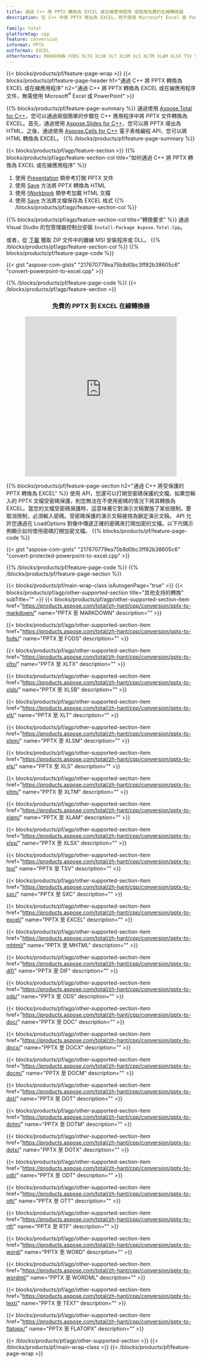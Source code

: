 ```yaml
---
title: 通過 C++ 將 PPTX 轉換為 EXCEL 或在線應用程序 或使用免費的在線轉換器
description: 在 C++ 中將 PPTX 導出為 EXCEL，而不使用 Microsoft Excel 或 Powerpoint 或在線。在集成代碼之前快速測試免費的 POT 到 CSV 在線轉換器。

family: total
platformtag: cpp
feature: conversion
informat: PPTX
outformat: EXCEL
otherformats: MARKDOWN FODS XLTX XLSB XLT XLSM XLS XLTM XLAM XLSX TSV SXC CSV MHTML DIF ODS DOC DOCX DOCM DOT DOTM DOTX ODT OTT RTF WORD WORDML TEXT FLATOPX
---
```

{{< blocks/products/pf/feature-page-wrap >}}
{{< blocks/products/pf/feature-page-header h1="通過 C++ 將 PPTX 轉換為 EXCEL 或在線應用程序" h2="通過 C++ 將 PPTX 轉換為 EXCEL 或在線應用程序 文件，無需使用 Microsoft<sup>&reg;</sup> Excel 或 PowerPoint" >}}

{{% blocks/products/pf/feature-page-summary %}}
通過使用 [Aspose.Total for C++](https://products.aspose.com/total/cpp/)，您可以通過兩個簡單的步驟在 C++ 應用程序中將 PPTX 文件轉換為 EXCEL。首先，通過使用 [Aspose.Slides for C++](https://products.aspose.com/slides/cpp/)，您可以將 PPTX 導出為 HTML。之後，通過使用 [Aspose.Cells for C++](https://products.aspose.com/cells/cpp/) 電子表格編程 API，您可以將 HTML 轉換為 EXCEL。 
{{% /blocks/products/pf/feature-page-summary  %}}

{{< blocks/products/pf/agp/feature-section >}}
{{% blocks/products/pf/agp/feature-section-col title="如何通過 C++ 將 PPTX 轉換為 EXCEL 或在線應用程序" %}}
1. 使用 [Presentation](https://reference.aspose.com/slides/cpp/class/aspose.slides.presentation) 類參考打開 PPTX 文件
2. 使用 [Save](https://reference.aspose.com/slides/cpp/class/aspose.slides.presentation#a06fe2a156063c8c3e5ada2713bb697ba) 方法將 PPTX 轉換為 HTML
3. 使用 [IWorkbook](https://reference.aspose.com/cells/cpp/class/aspose.cells.i_workbook) 類參考加載 HTML 文檔
4. 使用 [Save](https://reference.aspose.com/cells/cpp/class/aspose.cells.i_workbook#a5dc7de23f7ceba76a05dc1d49f51502e) 方法將文檔保存為 EXCEL 格式
{{% /blocks/products/pf/agp/feature-section-col %}}

{{% blocks/products/pf/agp/feature-section-col title="轉換要求" %}}
通過 Visual Studio 的包管理器控制台安裝 ```Install-Package Aspose.Total.Cpp```。

或者，從 [下載](https://releases.aspose.com/total/cpp) 獲取 ZIP 文件中的離線 MSI 安裝程序或 DLL。
{{% /blocks/products/pf/agp/feature-section-col %}}
{{% blocks/products/pf/feature-page-code %}}

{{< gist "aspose-com-gists" "217670779ea75b8d0bc3ff82b38605c6" "convert-powerpoint-to-excel.cpp" >}}



{{% /blocks/products/pf/feature-page-code %}}
{{< /blocks/products/pf/agp/feature-section >}}
<div class="container-fluid agp-content bg-white aboutfile box-1 vh100 section nopbtm">
<div class=container>
<div class=row>
<div class="demobox tc col-md-12 padding-0" align="center">

<h3>免費的 PPTX 到 EXCEL 在線轉換器</h3>

<iframe style="border: none; height: 426px;" scrolling="no" src="https://total-conversion-app-65z5r2lp.qa.k8s.dynabic.com/?to=xlsx&from=pptx" id="child-iframe" width="80%"></iframe>

</div></div>
</div></div>

{{% blocks/products/pf/feature-page-section  h2="通過 C++ 將受保護的 PPTX 轉換為 EXCEL" %}}
使用 API，您還可以打開受密碼保護的文檔。如果您輸入的 PPTX 文檔受密碼保護，則您無法在不使用密碼的情況下將其轉換為 EXCEL。當您的文檔受密碼保護時，這意味著它對演示文稿實施了某些限制。要取消限制，必須輸入密碼。受密碼保護的演示文稿被視為鎖定演示文稿。 API 允許您通過在 LoadOptions 對像中傳遞正確的密碼來打開加密的文檔。以下代碼示例顯示如何使用密碼打開加密文檔。
{{% blocks/products/pf/feature-page-code %}}

{{< gist "aspose-com-gists" "217670779ea75b8d0bc3ff82b38605c6" "convert-protected-powerpoint-to-excel.cpp" >}}

{{% /blocks/products/pf/feature-page-code  %}}
{{% /blocks/products/pf/feature-page-section %}}

{{< blocks/products/pf/main-wrap-class isAutogenPage="true" >}}
{{< blocks/products/pf/agp/other-supported-section title="其他支持的轉換" subTitle="" >}}
{{< blocks/products/pf/agp/other-supported-section-item href="https://products.aspose.com/total/zh-hant/cpp/conversion/pptx-to-markdown/" name="PPTX 至 MARKDOWN" description="" >}}

{{< blocks/products/pf/agp/other-supported-section-item href="https://products.aspose.com/total/zh-hant/cpp/conversion/pptx-to-fods/" name="PPTX 至 FODS" description="" >}}

{{< blocks/products/pf/agp/other-supported-section-item href="https://products.aspose.com/total/zh-hant/cpp/conversion/pptx-to-xltx/" name="PPTX 至 XLTX" description="" >}}

{{< blocks/products/pf/agp/other-supported-section-item href="https://products.aspose.com/total/zh-hant/cpp/conversion/pptx-to-xlsb/" name="PPTX 至 XLSB" description="" >}}

{{< blocks/products/pf/agp/other-supported-section-item href="https://products.aspose.com/total/zh-hant/cpp/conversion/pptx-to-xlt/" name="PPTX 至 XLT" description="" >}}

{{< blocks/products/pf/agp/other-supported-section-item href="https://products.aspose.com/total/zh-hant/cpp/conversion/pptx-to-xlsm/" name="PPTX 至 XLSM" description="" >}}

{{< blocks/products/pf/agp/other-supported-section-item href="https://products.aspose.com/total/zh-hant/cpp/conversion/pptx-to-xls/" name="PPTX 至 XLS" description="" >}}

{{< blocks/products/pf/agp/other-supported-section-item href="https://products.aspose.com/total/zh-hant/cpp/conversion/pptx-to-xltm/" name="PPTX 至 XLTM" description="" >}}

{{< blocks/products/pf/agp/other-supported-section-item href="https://products.aspose.com/total/zh-hant/cpp/conversion/pptx-to-xlam/" name="PPTX 至 XLAM" description="" >}}

{{< blocks/products/pf/agp/other-supported-section-item href="https://products.aspose.com/total/zh-hant/cpp/conversion/pptx-to-xlsx/" name="PPTX 至 XLSX" description="" >}}

{{< blocks/products/pf/agp/other-supported-section-item href="https://products.aspose.com/total/zh-hant/cpp/conversion/pptx-to-tsv/" name="PPTX 至 TSV" description="" >}}

{{< blocks/products/pf/agp/other-supported-section-item href="https://products.aspose.com/total/zh-hant/cpp/conversion/pptx-to-sxc/" name="PPTX 至 SXC" description="" >}}

{{< blocks/products/pf/agp/other-supported-section-item href="https://products.aspose.com/total/zh-hant/cpp/conversion/pptx-to-excel/" name="PPTX 至 EXCEL" description="" >}}

{{< blocks/products/pf/agp/other-supported-section-item href="https://products.aspose.com/total/zh-hant/cpp/conversion/pptx-to-mhtml/" name="PPTX 至 MHTML" description="" >}}

{{< blocks/products/pf/agp/other-supported-section-item href="https://products.aspose.com/total/zh-hant/cpp/conversion/pptx-to-dif/" name="PPTX 至 DIF" description="" >}}

{{< blocks/products/pf/agp/other-supported-section-item href="https://products.aspose.com/total/zh-hant/cpp/conversion/pptx-to-ods/" name="PPTX 至 ODS" description="" >}}

{{< blocks/products/pf/agp/other-supported-section-item href="https://products.aspose.com/total/zh-hant/cpp/conversion/pptx-to-doc/" name="PPTX 至 DOC" description="" >}}

{{< blocks/products/pf/agp/other-supported-section-item href="https://products.aspose.com/total/zh-hant/cpp/conversion/pptx-to-docx/" name="PPTX 至 DOCX" description="" >}}

{{< blocks/products/pf/agp/other-supported-section-item href="https://products.aspose.com/total/zh-hant/cpp/conversion/pptx-to-docm/" name="PPTX 至 DOCM" description="" >}}

{{< blocks/products/pf/agp/other-supported-section-item href="https://products.aspose.com/total/zh-hant/cpp/conversion/pptx-to-dot/" name="PPTX 至 DOT" description="" >}}

{{< blocks/products/pf/agp/other-supported-section-item href="https://products.aspose.com/total/zh-hant/cpp/conversion/pptx-to-dotm/" name="PPTX 至 DOTM" description="" >}}

{{< blocks/products/pf/agp/other-supported-section-item href="https://products.aspose.com/total/zh-hant/cpp/conversion/pptx-to-dotx/" name="PPTX 至 DOTX" description="" >}}

{{< blocks/products/pf/agp/other-supported-section-item href="https://products.aspose.com/total/zh-hant/cpp/conversion/pptx-to-odt/" name="PPTX 至 ODT" description="" >}}

{{< blocks/products/pf/agp/other-supported-section-item href="https://products.aspose.com/total/zh-hant/cpp/conversion/pptx-to-ott/" name="PPTX 至 OTT" description="" >}}

{{< blocks/products/pf/agp/other-supported-section-item href="https://products.aspose.com/total/zh-hant/cpp/conversion/pptx-to-rtf/" name="PPTX 至 RTF" description="" >}}

{{< blocks/products/pf/agp/other-supported-section-item href="https://products.aspose.com/total/zh-hant/cpp/conversion/pptx-to-word/" name="PPTX 至 WORD" description="" >}}

{{< blocks/products/pf/agp/other-supported-section-item href="https://products.aspose.com/total/zh-hant/cpp/conversion/pptx-to-wordml/" name="PPTX 至 WORDML" description="" >}}

{{< blocks/products/pf/agp/other-supported-section-item href="https://products.aspose.com/total/zh-hant/cpp/conversion/pptx-to-text/" name="PPTX 至 TEXT" description="" >}}

{{< blocks/products/pf/agp/other-supported-section-item href="https://products.aspose.com/total/zh-hant/cpp/conversion/pptx-to-flatopx/" name="PPTX 至 FLATOPX" description="" >}}


{{< /blocks/products/pf/agp/other-supported-section >}}
{{< /blocks/products/pf/main-wrap-class >}}
{{< /blocks/products/pf/feature-page-wrap >}}